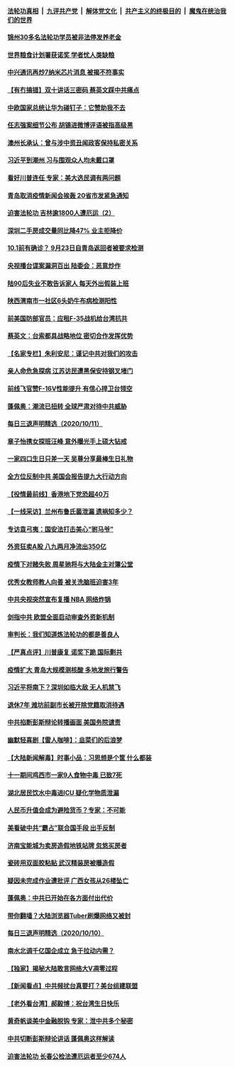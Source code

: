 

####  [法轮功真相](../../../../basic/blob/master/README.md?t=10130402) &nbsp;|&nbsp; [九评共产党](../../../../9ping.md/blob/master/README.md?t=10130402) &nbsp;|&nbsp; [解体党文化](../../../../jtdwh.md/blob/master/README.md?t=10130402)  &nbsp;|&nbsp; [共产主义的终极目的](../../../../gczydzjmd.md/blob/master/README.md?t=10130402) &nbsp;|&nbsp; [魔鬼在统治我们的世界](../../../../mgztzwmdsj.md/blob/master/README.md?t=10130402) 

#### [锦州30多名法轮功学员被非法停发养老金](../pages/nsc413/n12470158.md?t=10130402) 

#### [世界粮食计划署获诺奖 学者忧人类缺粮](../pages/nsc413/n12468577.md?t=10130402) 

#### [中兴通讯再炒7纳米芯片消息 被揭不符事实](../pages/nsc413/n12470630.md?t=10130402) 

#### [【有冇搞错】双十讲话三密码 蔡英文踩中共痛点](../pages/nsc413/n12470614.md?t=10130402) 

#### [中欧国家总统让华为碰钉子：它赞助我不去](../pages/nsc413/n12470636.md?t=10130402) 

#### [任志强案细节公布 胡锡进微博评语被指高级黑](../pages/nsc413/n12470394.md?t=10130402) 

#### [澳州长承认：曾与涉中资丑闻政客保持私密关系](../pages/nsc413/n12470494.md?t=10130402) 

#### [习近平到潮州 习与围观众人均未戴口罩](../pages/nsc413/n12470104.md?t=10130402) 

#### [看好川普连任 专家：美大选民调有两问题](../pages/nsc413/n12469972.md?t=10130402) 

#### [青岛取消疫情新闻会挨轰 20省市发紧急通知](../pages/nsc413/n12470233.md?t=10130402) 

#### [迫害法轮功 吉林逾1800人遭厄运（2）](../pages/nsc413/n12462932.md?t=10130402) 

#### [深圳二手房成交量同比降47% 业主拒降价](../pages/nsc413/n12469864.md?t=10130402) 

#### [10.1前有确诊？ 9月23日自青岛返回者被要求检测](../pages/nsc413/n12469221.md?t=10130402) 

#### [央视播台谍案漏洞百出 陆委会：恶意炒作](../pages/nsc413/n12469459.md?t=10130402) 

#### [陆90后失业不敢告诉家人 每天外出假装上班](../pages/nsc413/n12468932.md?t=10130402) 

#### [陕西渭南市一社区6头奶牛布病检测阳性](../pages/nsc413/n12469825.md?t=10130402) 

#### [前美国防部官员：应租F-35战机给台湾抗共](../pages/nsc413/n12469863.md?t=10130402) 

#### [蔡英文：台索都具战略地位 密切合作发挥优势](../pages/nsc413/n12469665.md?t=10130402) 

#### [【名家专栏】朱利安尼：谨记中共对我们的攻击](../pages/nsc413/n12469039.md?t=10130402) 

#### [亲人命危急探病 江苏访民遭黑保安持钢叉堵门](../pages/nsc413/n12469559.md?t=10130402) 


#### [前线飞官赞F-16V性能提升 有信心捍卫台领空](../pages/nsc413/n12467077.md?t=10130402) 

#### [蓬佩奥：潮流已扭转 全球严肃对待中共威胁](../pages/nsc413/n12469195.md?t=10130402) 

#### [每日三退声明精选（2020/10/11）](../pages/nsc413/n12469127.md?t=10130402) 

#### [章子怡携女探班汪峰 意外曝光手上硕大钻戒](../pages/nsc413/n12468741.md?t=10130402) 

#### [一家四口生日只差一天 吴尊分享最棒生日礼物](../pages/nsc413/n12468629.md?t=10130402) 

#### [全方位反制中共 美国会报告提九大行动方向](../pages/nsc413/n12465965.md?t=10130402) 

#### [【役情最前线】香港地下党恐超40万](../pages/nsc413/n12468556.md?t=10130402) 

#### [【一线采访】兰州布鲁氏菌泄漏 遗祸知多少？](../pages/nsc413/n12468648.md?t=10130402) 

#### [专访袁弓夷：国安法打击美心“驸马爷”](../pages/nsc413/n12468686.md?t=10130402) 

#### [外资狂卖A股 八九两月净流出350亿](../pages/nsc413/n12468636.md?t=10130402) 

#### [疫情下对赌失败 周星驰将与大陆金主对簿公堂](../pages/nsc413/n12468501.md?t=10130402) 

#### [优秀女教师教人向善 被关洗脑班迫害3年](../pages/nsc413/n12468300.md?t=10130402) 

#### [中共央视突然宣布复播  NBA 网络炸锅](../pages/nsc413/n12468504.md?t=10130402) 

#### [剑指中共 欧盟全面启动审查外资新机制](../pages/nsc413/n12468338.md?t=10130402) 

#### [审判长：我们知道炼法轮功的都是善良人](../pages/nsc413/n12468051.md?t=10130402) 

#### [【严真点评】川普康复 诺奖下跪 国际剿共](../pages/nsc413/n12467540.md?t=10130402) 

#### [疫情扩大 青岛大规模测核酸 多地发旅行警告](../pages/nsc413/n12468085.md?t=10130402) 

#### [习近平将南下？深圳如临大敌 无人机禁飞](../pages/nsc413/n12467453.md?t=10130402) 

#### [退休7年 潍坊前副市长被开除党籍取消待遇](../pages/nsc413/n12468242.md?t=10130402) 

#### [中共掐断彭斯辩论转播画面 美国务院谴责](../pages/nsc413/n12468312.md?t=10130402) 

#### [幽默轻喜剧【雷人咖啡】：韭菜们的后浪梦](../pages/nsc413/n12468152.md?t=10130402) 

#### [【大陆新闻解毒】时事小品：习思想是个筐 什么都装](../pages/nsc413/n12468146.md?t=10130402) 

#### [十一期间鸡西市一家9人食物中毒 已致7死](../pages/nsc413/n12467977.md?t=10130402) 

#### [湖北居民饮水中毒进ICU 疑化学物质泄漏](../pages/nsc413/n12467810.md?t=10130402) 

#### [人民币升值会成为避险货币？专家：不可能](../pages/nsc413/n12467965.md?t=10130402) 

#### [美看破中共“霸占”联合国手段 出手反制](../pages/nsc413/n12457674.md?t=10130402) 

#### [济南宝能城为卖房造假地铁站牌 忽悠买房者](../pages/nsc413/n12467746.md?t=10130402) 

#### [瓷砖用双面胶粘贴 武汉精装房被曝造假](../pages/nsc413/n12467863.md?t=10130402) 

#### [疑因未完成作业遭批评 广西女孩从26楼坠亡](../pages/nsc413/n12467834.md?t=10130402) 

#### [蓬佩奥：中共已开始在各方面付出代价](../pages/nsc413/n12467642.md?t=10130402) 

#### [带你翻墙？大陆浏览器Tuber刷爆网络又被封](../pages/nsc413/n12467610.md?t=10130402) 

#### [每日三退声明精选（2020/10/10）](../pages/nsc413/n12467714.md?t=10130402) 

#### [南水北调千亿国企成立 急于拉动内需？](../pages/nsc413/n12467648.md?t=10130402) 

#### [【独家】揭秘大陆敢言网络大V凋零过程](../pages/nsc413/n12460942.md?t=10130402) 

#### [【新闻看点】中共频扰台真要打？美台组建联盟](../pages/nsc413/n12467418.md?t=10130402) 

#### [【老外看台湾】郝毅博：祝台湾生日快乐](../pages/nsc413/n12467559.md?t=10130402) 

#### [黄奇帆谈美中金融脱钩 专家：泄中共多个秘密](../pages/nsc413/n12467253.md?t=10130402) 

#### [中共切断彭斯辩论讲话 蓬佩奥这样解读](../pages/nsc413/n12467353.md?t=10130402) 

#### [迫害法轮功 长春公检法遭厄运者至少674人](../pages/nsc413/n12424890.md?t=10130402) 

